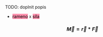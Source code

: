TODO: doplnit popis
- <mark style="background: #FF5582A6;">rameno</mark> x <mark style="background: #FF5582A6;">síla</mark>

### $$\vec{M}=\vec{r}*\vec{F}$$
